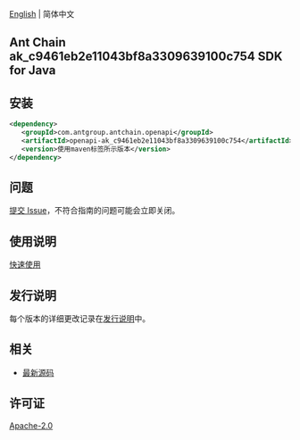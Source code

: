 [English](README.md) | 简体中文

## Ant Chain ak_c9461eb2e11043bf8a3309639100c754 SDK for Java

## 安装

```xml
<dependency>
   <groupId>com.antgroup.antchain.openapi</groupId>
   <artifactId>openapi-ak_c9461eb2e11043bf8a3309639100c754</artifactId>
   <version>使用maven标签所示版本</version>
</dependency>
```

## 问题

[提交 Issue](https://github.com/alipay/antchain-openapi-prod-sdk/issues/new)，不符合指南的问题可能会立即关闭。

## 使用说明

[快速使用](https://github.com/alipay/antchain-openapi-prod-sdk)

## 发行说明

每个版本的详细更改记录在[发行说明](./ChangeLog.txt)中。

## 相关

- [最新源码](https://github.com/alipay/antchain-openapi-prod-sdk/)

## 许可证

[Apache-2.0](http://www.apache.org/licenses/LICENSE-2.0)
